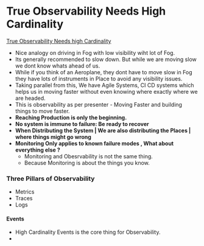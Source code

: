 # True Observability Needs High Cardinality

[True Observability Needs high Cardinality](https://www.youtube.com/watch?v=NTWsaaYKiH0)

- Nice analogy on driving in Fog with low visibility wiht lot of Fog.
- Its generally recommended to slow down. But while we are moving slow we dont know whats ahead of us. 
- While if you think of an Aeroplane, they dont have to move slow in Fog they have lots of instruments in Place to avoid any visibility issues.
- Taking parallel from this, We have Agile Systems, CI CD systems which helps us in moving faster without even knowing where exactly where we are headed.
- This is observability as per presenter - Moving Faster and building things to move faster. 
- **Reaching Production is only the beginning.**
- **No system is immune to failure: Be ready to recover**
- **When Distributing the System | We are also distributing the Places | where things might go wrong**
- **Monitoring Only applies to known failure modes , What about everything else ?**
  - Monitoring and Obesrvability is not the same thing.
  - Because Monitoring is about the things you know. 
  
### Three Pillars of Observability
- Metrics
- Traces
- Logs

#### Events
- High Cardinality Events is the core thing for Observability.
- 


